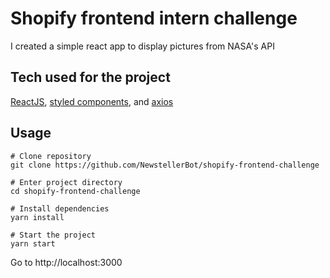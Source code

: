 # Shopify frontend intern challenge

I created a simple react app to display pictures from NASA's API

## Tech used for the project

<a href="https://reactjs.org">ReactJS</a>, <a href="https://styled-components.com">styled components</a>, and <a href="https://axios-http.com">axios</a>

## Usage

```
# Clone repository
git clone https://github.com/NewstellerBot/shopify-frontend-challenge

# Enter project directory
cd shopify-frontend-challenge

# Install dependencies
yarn install

# Start the project
yarn start
```

Go to http://localhost:3000


